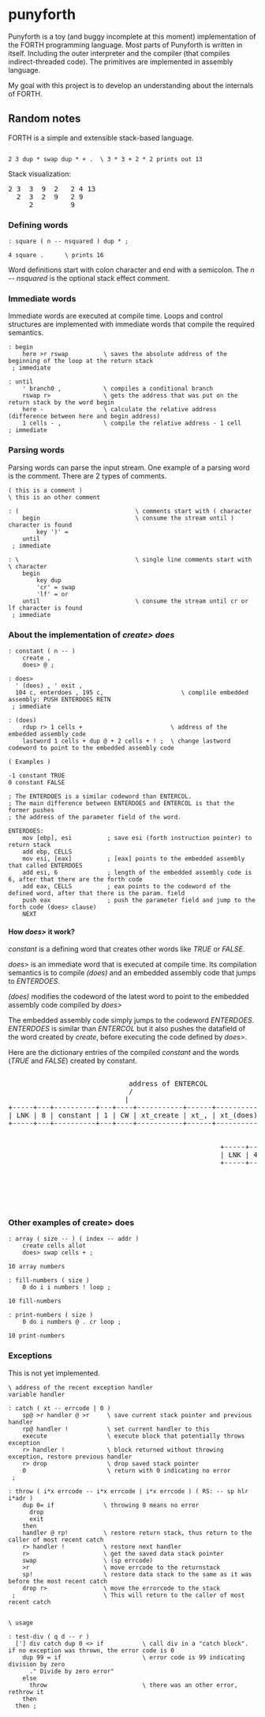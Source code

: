 # punyforth

Punyforth is a toy (and buggy incomplete at this moment) implementation of the FORTH programming language. Most parts of Punyforth is written in itself. Including the outer interpreter and the compiler (that compiles indirect-threaded code). The primitives are implemented in assembly language.

My goal with this project is to develop an understanding about the internals of FORTH.

## Random notes

FORTH is a simple and extensible stack-based language.

```forth

2 3 dup * swap dup * + .  \ 3 * 3 + 2 * 2 prints out 13

```
Stack visualization:
<pre>
2 3  3  9  2   2 4 13
  2  3  2  9   2 9
     2         9
</pre>     

### Defining words

```forth
: square ( n -- nsquared ) dup * ;

4 square .      \ prints 16
```
Word definitions start with colon character and end with a semicolon. The *n -- nsquared* is the optional stack effect comment.

### Immediate words 

Immediate words are executed at compile time. Loops and control structures are implemented with immediate words that compile the required semantics.

```forth
: begin
    here >r rswap          \ saves the absolute address of the beginning of the loop at the return stack
 ; immediate
 
: until
    ' branch0 ,            \ compiles a conditional branch
    rswap r>               \ gets the address that was put on the return stack by the word begin
    here -                 \ calculate the relative address (difference between here and begin address)
    1 cells - ,            \ compile the relative address - 1 cell
; immediate
```

### Parsing words

Parsing words can parse the input stream. One example of a parsing word is the comment. There are 2 types of comments.

```forth
( this is a comment )
\ this is an other comment
```

```forth
: (                                 \ comments start with ( character
    begin                           \ consume the stream until ) character is found
        key ')' = 
    until 
 ; immediate
``` 

```forth
: \                                 \ single line comments start with \ character
    begin                           
        key dup 
        'cr' = swap 
        'lf' = or
    until                           \ consume the stream until cr or lf character is found
 ; immediate
``` 

### About the implementation of *create> does*

```forth
: constant ( n -- ) 
    create , 
    does> @ ;
    
: does>
  ' (does) , ' exit ,
  104 c, enterdoes , 195 c,                      \ complile embedded assembly: PUSH ENTERDOES RETN
 ; immediate

: (does)
    rdup r> 1 cells +                         \ address of the embedded assembly code
    lastword 1 cells + dup @ + 2 cells + ! ;  \ change lastword codeword to point to the embedded assembly code

( Examples )

-1 constant TRUE 
0 constant FALSE

```

```assembly
; The ENTERDOES is a similar codeword than ENTERCOL.
; The main difference between ENTERDOES and ENTERCOL is that the former pushes 
; the address of the parameter field of the word.

ENTERDOES:
    mov [ebp], esi          ; save esi (forth instruction pointer) to return stack
    add ebp, CELLS
    mov esi, [eax]          ; [eax] points to the embedded assembly that called ENTERDOES
    add esi, 6              ; length of the embedded assembly code is 6, after that there are the forth code
    add eax, CELLS          ; eax points to the codeword of the defined word, after that there is the param. field
    push eax                ; push the parameter field and jump to the forth code (does> clause) 
    NEXT

```

#### How *does>* it work?

*constant* is a defining word that creates other words like *TRUE* or *FALSE*.

*does>* is an immediate word that is executed at compile time. Its compilation semantics is to compile *(does)* and an embedded assembly code that jumps to *ENTERDOES*.

*(does)* modifies the codeword of the latest word to point to the embedded assembly code compiled by *does>*

The embedded assembly code simply jumps to the codeword *ENTERDOES*. *ENTERDOES* is similar than *ENTERCOL* but it also pushes the datafield of the word created by *create*, before executing the code defined by *does>*.

Here are the dictionary entries of the compiled *constant* and the words (*TRUE* and *FALSE*) created by constant.

<pre>                        
                             address of ENTERCOL                                            jumps to ENTERDOES
                             /                                                             /
                            |                                                             |
+-----+---+----------+---+----+-----------+------+-----------+---------+--------------------+------+---------+
| LNK | 8 | constant | 1 | CW | xt_create | xt_, | xt_(does) | xt_exit | asm: jmp ENTERDOES | xt_@ | xt_exit |
+-----+---+----------+---+----+-----------+------+-----------+---------+--------------------+------+---------+
                                                                            /            /
                                                                           |            |
                                                   +-----+---+------+---+----+----+     |
                                                   | LNK | 4 | TRUE | 1 | CW | -1 |     |
                                                   +-----+---+------+---+----+----+     |
                                                                                        |
                                                                +-----+---+-------+---+----+---+
                                                                | LNK | 5 | FALSE | 1 | CW | 0 |
                                                                +-----+---+-------+---+----+---+

</pre>

### Other examples of create> does

```forth
: array ( size -- ) ( index -- addr )
    create cells allot
    does> swap cells + ;
    
10 array numbers

: fill-numbers ( size )
    0 do i i numbers ! loop ;
    
10 fill-numbers

: print-numbers ( size )
    0 do i numbers @ . cr loop ;
    
10 print-numbers    
```

### Exceptions

This is not yet implemented.

```forth
\ address of the recent exception handler
variable handler           

: catch ( xt -- errcode | 0 )        
    sp@ >r handler @ >r  	\ save current stack pointer and previous handler
    rp@ handler !  		    \ set current handler to this
    execute        		    \ execute block that potentially throws exception
    r> handler !   		    \ block returned without throwing exception, restore previous handler
    r> drop        		    \ drop saved stack pointer
    0              		    \ return with 0 indicating no error
 ;

: throw ( i*x errcode -- i*x errcode | i*x errcode ) ( RS: -- sp hlr i*adr )
    dup 0= if              \ throwing 0 means no error
      drop
      exit 
    then
    handler @ rp!          \ restore return stack, thus return to the caller of most recent catch
    r> handler !           \ restore next handler
    r>                     \ get the saved data stack pointer
    swap                   \ (sp errcode)
    >r                     \ move errcode to the returnstack
    sp!                    \ restore data stack to the same as it was before the most recent catch
    drop r>                \ move the errorcode to the stack
 ;                         \ This will return to the caller of most recent catch    
 

\ usage

: test-div ( q d -- r )
  ['] div catch dup 0 <> if           \ call div in a "catch block". if no exception was thrown, the error code is 0
    dup 99 = if                       \ error code is 99 indicating division by zero
      ." Divide by zero error"
    else
      throw                           \ there was an other error, rethrow it
    then
  then ; 
```


